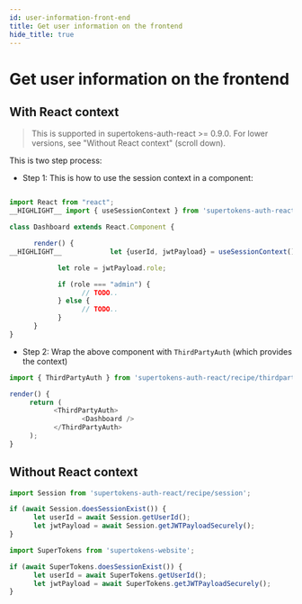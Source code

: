 ```yaml
---
id: user-information-front-end
title: Get user information on the frontend
hide_title: true
---
```


# Get user information on the frontend

<!--DOCUSAURUS_CODE_TABS-->
<!--With ReactJS-->
## With React context

> This is supported in supertokens-auth-react >= 0.9.0. For lower versions, see "Without React context" (scroll down).

This is two step process:
- Step 1: This is how to use the session context in a component:
```js

import React from "react";
__HIGHLIGHT__ import { useSessionContext } from 'supertokens-auth-react/recipe/session'; __END_HIGHLIGHT__

class Dashboard extends React.Component {

      render() {
__HIGHLIGHT__            let {userId, jwtPayload} = useSessionContext(); __END_HIGHLIGHT__

            let role = jwtPayload.role;

            if (role === "admin") {
                  // TODO..
            } else {
                  // TODO..
            }
      }
}
```

- Step 2: Wrap the above component with `ThirdPartyAuth` (which provides the context)

```js
import { ThirdPartyAuth } from 'supertokens-auth-react/recipe/thirdparty';

render() {
     return (
           <ThirdPartyAuth>
                  <Dashboard />
           </ThirdPartyAuth>
     );
}
```


## Without React context 
```js
import Session from 'supertokens-auth-react/recipe/session';

if (await Session.doesSessionExist()) {
      let userId = await Session.getUserId();
      let jwtPayload = await Session.getJWTPayloadSecurely();
}
```

<!--Plain JS-->
```js
import SuperTokens from 'supertokens-website';

if (await SuperTokens.doesSessionExist()) {
      let userId = await SuperTokens.getUserId();
      let jwtPayload = await SuperTokens.getJWTPayloadSecurely();
}
```

<!--END_DOCUSAURUS_CODE_TABS-->
